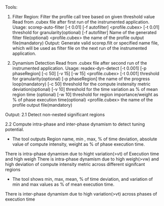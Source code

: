 Tools:
1. Filter Region:
Filter the profile call tree based on given threshold value
Read from .cubex file after first run of the instrumented application.
Usage: scorep-auto-filter [-t 0.01] [-f autofilter] <profile.cubex>
[-t 0.01] threshold for granularity(optional)
[-f autofilter] Name of the generated filter file(optional)
<profile.cubex> the name of the profile output file(mandatory)
Output: Generate valid scorep.filt or specified name file, which will be used as filter file on the next run of the
instrumented application.

2. Dynamism Detection
Read from .cubex file after second run of the instrumented application.
Usage: readex-dyn-detect [-t 0.001] [-p phaseRegion] [-c 50] [-v 15] [-w 15] <profile.cubex>
[-t 0.001] threshold for granularity(optional)
[-p phaseRegion] the name of the progress loop(mandatory)
[-c 50] threshold for the compute instensity metric deviation(optional)
[-v 10] threshold for the time variation as % of mean region time (optional)
[-w 10] threshold for region importance/weight as % of phase execution time(optional)
<profile.cubex> the name of the profile output file(mandatory)

Output:
2.1 Detect non-nested significant regions

2.2 Compute intra-phase and inter-phase dynamism to detect tuning potential.

- The tool outputs Region name, min , max, % of time deviation, absolute value of compute intensity, weight as % of phase execution time.

There is intra-phase dynamism due to hight variation(>vt) of Execution time and high weigh
There is intra-phase dynamism due to high weigh(>vw) and high deviation of compute intensity metric across different signifcant regions

- The tool shows min, max, mean, % of time deviation, and variation of min and max values as % of mean execution time.

There is inter-phase dynamism due to high variation(>vt) across phases of execution time

